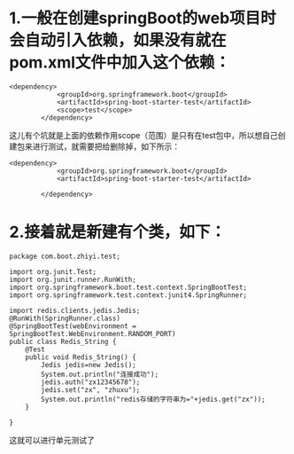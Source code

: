 # 1.一般在创建springBoot的web项目时会自动引入依赖，如果没有就在pom.xml文件中加入这个依赖：
```
<dependency>
			<groupId>org.springframework.boot</groupId>
			<artifactId>spring-boot-starter-test</artifactId>
			<scope>test</scope>
		</dependency>
```
这儿有个坑就是上面的依赖作用scope（范围）是只有在test包中，所以想自己创建包来进行测试，就需要把<scope>给删除掉，如下所示：
```
<dependency>
			<groupId>org.springframework.boot</groupId>
			<artifactId>spring-boot-starter-test</artifactId>
			
		</dependency>
```
# 2.接着就是新建有个类，如下：
```
package com.boot.zhiyi.test;

import org.junit.Test;
import org.junit.runner.RunWith;
import org.springframework.boot.test.context.SpringBootTest;
import org.springframework.test.context.junit4.SpringRunner;

import redis.clients.jedis.Jedis;
@RunWith(SpringRunner.class)
@SpringBootTest(webEnvironment = SpringBootTest.WebEnvironment.RANDOM_PORT)
public class Redis_String {
	@Test
	public void Redis_String() {
		Jedis jedis=new Jedis();
		System.out.println("连接成功");
		jedis.auth("zx12345678");
		jedis.set("zx", "zhuxu");
		System.out.println("redis存储的字符串为="+jedis.get("zx"));
	}
	
}
```
这就可以进行单元测试了